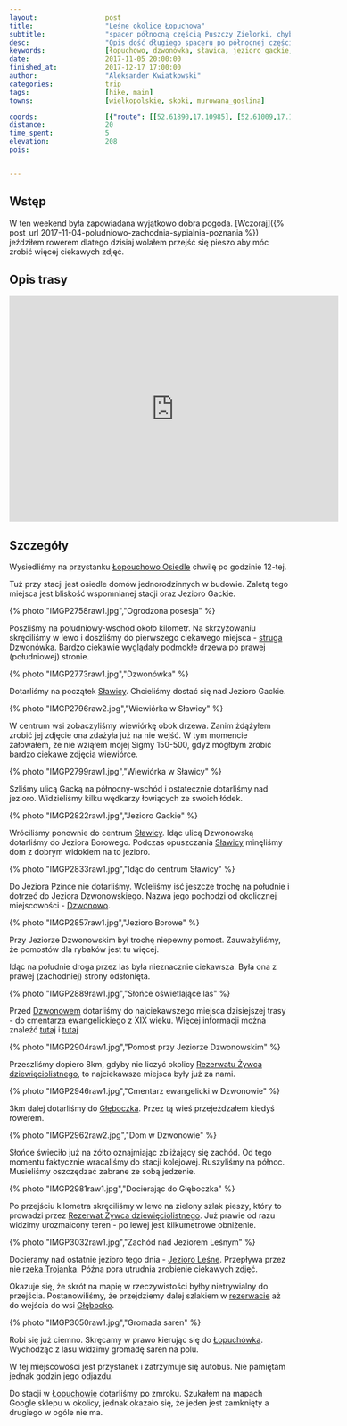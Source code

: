 ```yaml
---
layout:                 post
title:                  "Leśne okolice Łopuchowa"
subtitle:               "spacer północną częścią Puszczy Zielonki, chyba ostatni tak ciepły dzień tej jesieni"
desc:                   "Opis dość długiego spaceru po północnej części Puszczy Zielonki odwiedzając kilka jezior, rzekę Dzwonówkę i stary cmentarz"
keywords:               [łopuchowo, dzwonówka, sławica, jezioro gackie, jezioro borowe, dzwonowo, cmentarz, cmentarz ewangelicki, głęboczek, jezioro leśne, łopuchówko, żywiec dziewięciolistny, jezioro leśne, rzeka trojanka]
date:                   2017-11-05 20:00:00
finished_at:            2017-12-17 17:00:00
author:                 "Aleksander Kwiatkowski"
categories:             trip
tags:                   [hike, main]
towns:                  [wielkopolskie, skoki, murowana_goslina]

coords:                 [{"route": [[52.61890,17.10985], [52.61009,17.11972], [52.61374,17.13140], [52.59216,17.13886], [52.58480,17.13517], [52.57359,17.10710], [52.58063,17.10256], [52.58381,17.07964], [52.59054,17.08977], [52.61264,17.09208]], "type": "hike"}]
distance:               20
time_spent:             5
elevation:              208  
pois:


---
```


[wiki-dzwonowka]: https://pl.wikipedia.org/wiki/Dzwon%C3%B3wka
[wiki-rzeka-trojanka]: https://pl.wikipedia.org/wiki/Trojanka_(rzeka)
[wiki-jezioro-lesne]: https://pl.wikipedia.org/wiki/Jezioro_Le%C5%9Bne_(Puszcza_Zielonka)
[wiki-rezerwat-zywiec]: https://pl.wikipedia.org/wiki/Rezerwat_przyrody_%C5%BBywiec_Dziewi%C4%99ciolistny
[wiki-lopuchowo-osiedle]: https://pl.wikipedia.org/wiki/%C5%81opuchowo_Osiedle
[wiki-slawica]:https://pl.wikipedia.org/wiki/S%C5%82awica_(wojew%C3%B3dztwo_wielkopolskie)
[wiki-dzwonowo]: https://pl.wikipedia.org/wiki/Dzwonowo_(wojew%C3%B3dztwo_wielkopolskie)
[wiki-gleboczek]: https://pl.wikipedia.org/wiki/G%C5%82%C4%99boczek_(wie%C5%9B_w_powiecie_pozna%C5%84skim)
[wiki-glebocko]: https://pl.wikipedia.org/wiki/G%C5%82%C4%99bocko_(wojew%C3%B3dztwo_wielkopolskie)
[wiki-lopuchowko]: https://pl.wikipedia.org/wiki/%C5%81opuch%C3%B3wko_(nadle%C5%9Bnictwo_w_gminie_Murowana_Go%C5%9Blina)
[wiki-lopuchowo]: https://pl.wikipedia.org/wiki/%C5%81opuchowo_(wojew%C3%B3dztwo_wielkopolskie)

[dzwonowo1]: https://dzwonowo.wordpress.com/2017/09/24/porzadki-na-cmentarzu-ewangelickim-w-dzwonowie/
[dzwonowo2]: https://dzwonowo.wordpress.com/2016/02/12/lesny-cmentarzyk/

Wstęp
-----

W ten weekend była zapowiadana wyjątkowo dobra pogoda.
[Wczoraj]({% post_url 2017-11-04-poludniowo-zachodnia-sypialnia-poznania %})
jeździłem rowerem dlatego dzisiaj wolałem przejść się pieszo aby móc zrobić
więcej ciekawych zdjęć.

Opis trasy
----------

<iframe height='405' width='590' frameborder='0' allowtransparency='true' scrolling='no' src='https://www.strava.com/activities/1262935380/embed/795653c2ab7d10d7d21f6c7b671703e2b1b237c1'></iframe>

Szczegóły
---------

Wysiedliśmy na przystanku [Łopouchowo Osiedle][wiki-lopuchowo-osiedle]
chwilę po godzinie 12-tej.

Tuż przy stacji jest osiedle domów jednorodzinnych w budowie. Zaletą tego miejsca
jest bliskość wspomnianej stacji oraz Jezioro Gackie.

{% photo "IMGP2758raw1.jpg","Ogrodzona posesja" %}

Poszliśmy na południowy-wschód około kilometr. Na skrzyżowaniu skręciliśmy
w lewo i doszliśmy do pierwszego ciekawego miejsca -
[struga Dzwonówka][wiki-dzwonowka]. Bardzo ciekawie wyglądały podmokłe drzewa
po prawej (południowej) stronie.

{% photo "IMGP2773raw1.jpg","Dzwonówka" %}

Dotarliśmy na początek [Sławicy][wiki-slawica]. Chcieliśmy dostać się
nad Jezioro Gackie.

{% photo "IMGP2796raw2.jpg","Wiewiórka w Sławicy" %}

W centrum wsi zobaczyliśmy wiewiórkę obok drzewa. Zanim żdążyłem zrobić
jej zdjęcie ona zdażyła już na nie wejść. W tym momencie żałowałem, że nie
wziąłem mojej Sigmy 150-500, gdyż mógłbym zrobić bardzo ciekawe zdjęcia
wiewiórce.

{% photo "IMGP2799raw1.jpg","Wiewiórka w Sławicy" %}

Szliśmy ulicą Gacką na północny-wschód i ostatecznie dotarliśmy nad
jezioro. Widzieliśmy kilku wędkarzy łowiących
ze swoich łódek.

{% photo "IMGP2822raw1.jpg","Jezioro Gackie" %}

Wróciliśmy ponownie do centrum [Sławicy][wiki-slawica]. Idąc ulicą
Dzwonowską dotarliśmy do Jeziora Borowego. Podczas opuszczania
[Sławicy][wiki-slawica] minęliśmy dom z dobrym widokiem na to jezioro.

{% photo "IMGP2833raw1.jpg","Idąc do centrum Sławicy" %}

Do Jeziora Pzince nie dotarliśmy. Woleliśmy iść jeszcze trochę
na południe i dotrzeć do Jeziora Dzwonowskiego.
Nazwa jego pochodzi od okolicznej miejscowości - [Dzwonowo][wiki-dzwonowo].

{% photo "IMGP2857raw1.jpg","Jezioro Borowe" %}

Przy Jeziorze Dzwonowskim był trochę niepewny pomost.
Zauważyliśmy, że pomostów dla rybaków jest tu więcej.

Idąc na południe droga przez las była nieznacznie ciekawsza. Była
ona z prawej (zachodniej) strony odsłonięta.

{% photo "IMGP2889raw1.jpg","Słońce oświetlające las" %}

Przed [Dzwonowem][wiki-dzwonowo] dotarliśmy do najciekawszego miejsca
dzisiejszej trasy - do cmentarza ewangelickiego z XIX wieku.
Więcej informacji można znaleźć [tutaj][dzwonowo1] i [tutaj][dzwonowo2]

{% photo "IMGP2904raw1.jpg","Pomost przy Jeziorze Dzwonowskim" %}

Przeszliśmy dopiero 8km, gdyby nie liczyć okolicy
[Rezerwatu Żywca dziewięciolistnego][wiki-rezerwat-zywiec],
to najciekawsze miejsca były już za nami.

{% photo "IMGP2946raw1.jpg","Cmentarz ewangelicki w Dzwonowie" %}

3km dalej dotarliśmy do [Głęboczka][wiki-gleboczek]. Przez tą wieś
przejeżdzałem kiedyś rowerem.

{% photo "IMGP2962raw2.jpg","Dom w Dzwonowie" %}

Słońce świeciło już na żółto oznajmiając zbliżający się zachód.
Od tego momentu faktycznie wracaliśmy do stacji kolejowej.
Ruszyliśmy na północ. Musieliśmy oszczędzać zabrane ze sobą jedzenie.

{% photo "IMGP2981raw1.jpg","Docierając do Głęboczka" %}

Po przejściu kilometra skręciliśmy w lewo na zielony szlak pieszy,
który to prowadzi przez [Rezerwat Żywca dziewięciolistnego][wiki-rezerwat-zywiec].
Już prawie od razu widzimy urozmaicony teren - po lewej jest kilkumetrowe
obniżenie.

{% photo "IMGP3032raw1.jpg","Zachód nad Jeziorem Leśnym" %}

Docieramy nad ostatnie jezioro tego dnia - [Jezioro Leśne][wiki-jezioro-lesne].
Przepływa przez nie [rzeka Trojanka][wiki-rzeka-trojanka].
Późna pora utrudnia zrobienie ciekawych zdjęć.

Okazuje się, że skrót na mapię w rzeczywistości byłby nietrywialny do przejścia.
Postanowiliśmy, że przejdziemy dalej szlakiem w [rezerwacie][wiki-rezerwat-zywiec]
aż do wejścia do wsi [Głębocko][wiki-glebocko].

{% photo "IMGP3050raw1.jpg","Gromada saren" %}

Robi się już ciemno. Skręcamy w prawo kierując się do
[Łopuchówka][wiki-lopuchowko].
Wychodząc z lasu widzimy gromadę saren na polu.

W tej miejscowości jest przystanek i zatrzymuje się autobus. Nie pamiętam jednak
godzin jego odjazdu.

Do stacji w [Łopuchowie][wiki-lopuchowo] dotarliśmy po zmroku. Szukałem na
mapach Google sklepu w okolicy, jednak okazało się, że jeden jest zamknięty
a drugiego w ogóle nie ma.
